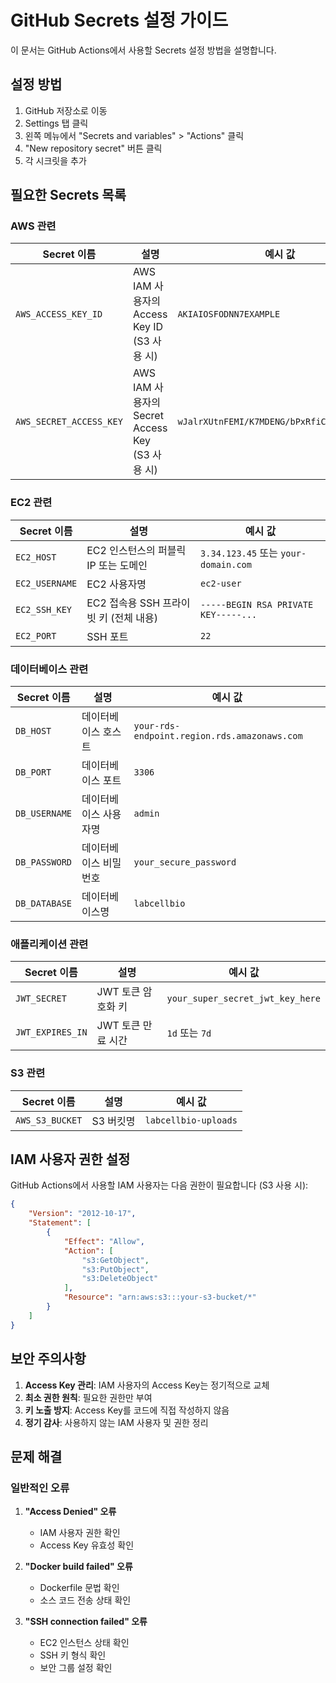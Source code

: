 # GitHub Secrets 설정 가이드

이 문서는 GitHub Actions에서 사용할 Secrets 설정 방법을 설명합니다.

## 설정 방법

1. GitHub 저장소로 이동
2. Settings 탭 클릭
3. 왼쪽 메뉴에서 "Secrets and variables" > "Actions" 클릭
4. "New repository secret" 버튼 클릭
5. 각 시크릿을 추가

## 필요한 Secrets 목록

### AWS 관련
| Secret 이름 | 설명 | 예시 값 |
|-------------|------|---------|
| `AWS_ACCESS_KEY_ID` | AWS IAM 사용자의 Access Key ID (S3 사용 시) | `AKIAIOSFODNN7EXAMPLE` |
| `AWS_SECRET_ACCESS_KEY` | AWS IAM 사용자의 Secret Access Key (S3 사용 시) | `wJalrXUtnFEMI/K7MDENG/bPxRfiCYEXAMPLEKEY` |

### EC2 관련
| Secret 이름 | 설명 | 예시 값 |
|-------------|------|---------|
| `EC2_HOST` | EC2 인스턴스의 퍼블릭 IP 또는 도메인 | `3.34.123.45` 또는 `your-domain.com` |
| `EC2_USERNAME` | EC2 사용자명 | `ec2-user` |
| `EC2_SSH_KEY` | EC2 접속용 SSH 프라이빗 키 (전체 내용) | `-----BEGIN RSA PRIVATE KEY-----...` |
| `EC2_PORT` | SSH 포트 | `22` |

### 데이터베이스 관련
| Secret 이름 | 설명 | 예시 값 |
|-------------|------|---------|
| `DB_HOST` | 데이터베이스 호스트 | `your-rds-endpoint.region.rds.amazonaws.com` |
| `DB_PORT` | 데이터베이스 포트 | `3306` |
| `DB_USERNAME` | 데이터베이스 사용자명 | `admin` |
| `DB_PASSWORD` | 데이터베이스 비밀번호 | `your_secure_password` |
| `DB_DATABASE` | 데이터베이스명 | `labcellbio` |

### 애플리케이션 관련
| Secret 이름 | 설명 | 예시 값 |
|-------------|------|---------|
| `JWT_SECRET` | JWT 토큰 암호화 키 | `your_super_secret_jwt_key_here` |
| `JWT_EXPIRES_IN` | JWT 토큰 만료 시간 | `1d` 또는 `7d` |

### S3 관련
| Secret 이름 | 설명 | 예시 값 |
|-------------|------|---------|
| `AWS_S3_BUCKET` | S3 버킷명 | `labcellbio-uploads` |

## IAM 사용자 권한 설정

GitHub Actions에서 사용할 IAM 사용자는 다음 권한이 필요합니다 (S3 사용 시):

```json
{
    "Version": "2012-10-17",
    "Statement": [
        {
            "Effect": "Allow",
            "Action": [
                "s3:GetObject",
                "s3:PutObject",
                "s3:DeleteObject"
            ],
            "Resource": "arn:aws:s3:::your-s3-bucket/*"
        }
    ]
}
```


## 보안 주의사항

1. **Access Key 관리**: IAM 사용자의 Access Key는 정기적으로 교체
2. **최소 권한 원칙**: 필요한 권한만 부여
3. **키 노출 방지**: Access Key를 코드에 직접 작성하지 않음
4. **정기 감사**: 사용하지 않는 IAM 사용자 및 권한 정리

## 문제 해결

### 일반적인 오류

1. **"Access Denied" 오류**
   - IAM 사용자 권한 확인
   - Access Key 유효성 확인

2. **"Docker build failed" 오류**
   - Dockerfile 문법 확인
   - 소스 코드 전송 상태 확인

3. **"SSH connection failed" 오류**
   - EC2 인스턴스 상태 확인
   - SSH 키 형식 확인
   - 보안 그룹 설정 확인 